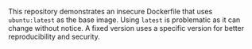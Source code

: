 This repository demonstrates an insecure Dockerfile that uses `ubuntu:latest` as the base image.  Using `latest` is problematic as it can change without notice.  A fixed version uses a specific version for better reproducibility and security.